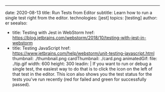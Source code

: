 ---
date: 2020-08-13 title: Run Tests from Editor subtitle: Learn how to run a single test right from the editor. technologies: [jest] topics: [testing] author: er seealso:
- title: Testing with Jest in WebStorm href: https://blog.jetbrains.com/webstorm/2018/10/testing-with-jest-in-webstorm
- title: Testing JavaScript href: https://www.jetbrains.com/help/webstorm/unit-testing-javascript.html thumbnail: ./thumbnail.png cardThumbnail: ./card.png animatedGif: file: ./tip.gif width: 600 height: 300 leadin: | If you want to run or debug a single test, the easiest way to do that is to click the icon on the left of that test in the editor. This icon also shows you the test status for the tests you’ve run recently (red for failed and green for successfully passed).
  
  